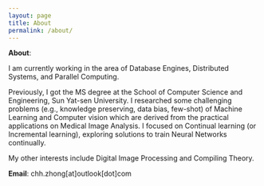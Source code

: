 ```yaml
---
layout: page
title: About
permalink: /about/
---
```


**About**:

I am currently working in the area of Database Engines, Distributed Systems, and Parallel Computing.

Previously, I got the MS degree at the School of Computer Science and Engineering, Sun Yat-sen University. I researched some challenging problems (e.g., knowledge preserving, data bias, few-shot) of Machine Learning and Computer vision which are derived from the practical applications on Medical Image Analysis. I focused on Continual learning (or Incremental learning), exploring solutions to train Neural Networks continually.

My other interests include Digital Image Processing and Compiling Theory.


**Email**: chh.zhong[at]outlook[dot]com

